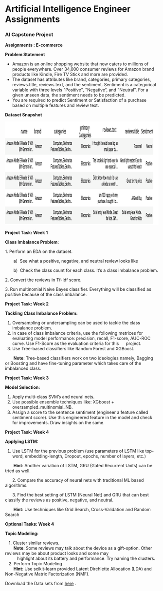<h1>Artificial Intelligence Engineer Assignments </h1>
<h3>AI Capstone Project</h3>
 <b>Assignments : E-commerce</b><br>
 <div _ngcontent-ppr-c44="" class="ng-star-inserted"><div _ngcontent-ppr-c44="" class="project-information"><div _ngcontent-ppr-c44="" class="project-description sl-ck-editor">
 
 <div _ngcontent-ppr-c44=""><p>
 <strong>Problem Statement</strong></p>

<ul>
	<li>Amazon is an online shopping website that now caters to millions of people everywhere. Over 34,000 consumer reviews for Amazon brand products like Kindle, Fire TV Stick and more are provided.&nbsp;</li>
	<li>The dataset has attributes like brand, categories, primary categories, reviews.title, reviews.text, and the sentiment. Sentiment is a categorical variable with three levels "Positive", "Negative“, and "Neutral". For a given unseen data, the sentiment needs to be predicted.</li>
	<li>You are required to predict Sentiment or Satisfaction of a purchase based on multiple features and review text.</li>
</ul>

<p><strong>Dataset Snapshot</strong></p>

<p><strong><img alt="" height="339" src="1566552102_Picture1.png" width="1179"></strong></p>

<p><strong>Project Task: Week 1</strong></p>

<p><strong>Class Imbalance Problem:</strong></p>

<p>1. Perform an EDA on the dataset.</p>

<p>&nbsp; &nbsp; &nbsp; &nbsp;a) &nbsp;See what a positive, negative, and neutral review looks like</p>

<p>&nbsp; &nbsp; &nbsp; &nbsp;b) &nbsp;Check the class count for each class. It’s a class imbalance problem.</p>

<p>2. Convert the reviews in Tf-Idf score.</p>

<p>3. Run multinomial Naive Bayes classifier. Everything will be classified as positive because of the class imbalance.</p>

<p><strong>Project Task: Week 2</strong></p>

<p><strong>Tackling Class Imbalance Problem:</strong></p>

<ol>
	<li>Oversampling or undersampling can be used to tackle the class imbalance problem.&nbsp;</li>
	<li>In case of class imbalance criteria, use the following metrices for evaluating model performance: precision, recall, F1-score, AUC-ROC curve. Use F1-Score as the evaluation criteria for this&nbsp; &nbsp; &nbsp; project.</li>
	<li>Use Tree-based classifiers like Random Forest and XGBoost.</li>
</ol>

<p>&nbsp; &nbsp; &nbsp; &nbsp;<strong>Note</strong>: Tree-based classifiers work on two ideologies namely, Bagging or Boosting and have fine-tuning parameter which takes care of the imbalanced class.</p>

<p><strong>Project Task: Week 3</strong></p>

<p><strong>Model Selection:</strong></p>

<ol>
	<li>Apply multi-class SVM’s and neural nets.</li>
	<li>Use possible ensemble techniques like: XGboost + oversampled_multinomial_NB.</li>
	<li>Assign a score to the sentence sentiment (engineer a feature called sentiment score). Use this engineered feature in the model and check for improvements. Draw insights on the same.</li>
</ol>

<p><strong>Project Task: Week 4</strong></p>

<p><strong>Applying LSTM:</strong></p>

<ol>
	<li>Use LSTM for the previous problem (use parameters of LSTM like top-word, embedding-length, Dropout, epochs, number of layers, etc.)</li>
</ol>

<p>&nbsp; &nbsp; &nbsp; &nbsp;<strong>Hint</strong>: Another variation of LSTM, GRU (Gated Recurrent Units) can be tried as well.</p>

<p>&nbsp; &nbsp; &nbsp; 2. Compare the accuracy of neural nets with traditional ML based algorithms.</p>

<p>&nbsp; &nbsp; &nbsp; 3. Find the best setting of LSTM (Neural Net) and GRU that can best classify the reviews as positive, negative, and neutral.&nbsp;</p>

<p>&nbsp; &nbsp; &nbsp; &nbsp;<strong>Hint</strong>: Use techniques like Grid Search, Cross-Validation and Random Search</p>

<p><strong>Optional Tasks: Week 4</strong></p>

<p><strong>Topic Modeling:</strong></p>

<p>&nbsp; &nbsp;1. Cluster similar reviews.<br>
&nbsp; &nbsp; &nbsp; &nbsp;<strong>Note</strong>: Some reviews may talk about the device as a gift-option. Other reviews may be about product looks and some may<br>
&nbsp; &nbsp; &nbsp; &nbsp; &nbsp; highlight about its battery and performance. Try naming the clusters.<br>
&nbsp; &nbsp;2. Perform Topic Modeling<br>
&nbsp; &nbsp; &nbsp; &nbsp;<strong>Hint</strong>: Use scikit-learn provided Latent Dirchlette Allocation (LDA) and Non-Negative Matrix Factorization (NMF).</p>

<p>Download the Data sets from <a href="https://github.com/Simplilearn-Edu/Artificial-Intelligence-Capstone-Project-Datasets" target="_blank">here</a>&nbsp;.</p>
</div></div></div>
</div></app-project-footer></div>